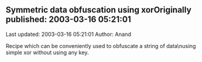 ## Symmetric data obfuscation using xorOriginally published: 2003-03-16 05:21:01 
Last updated: 2003-03-16 05:21:01 
Author: Anand  
 
Recipe which can be conveniently used to obfuscate a string of data\nusing simple xor without using any key.